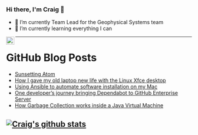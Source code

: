 ### Hi there, I'm Craig 👋

<!--
**CraigTeelFugro/CraigTeelFugro** is a ✨ _special_ ✨ repository because its `README.md` (this file) appears on your GitHub profile.

Here are some ideas to get you started:
-->

- 🔭 I’m currently Team Lead for the Geophysical Systems team
- 🌱 I’m currently learning everything I can

[<img align="left" alt="Craig Teel | LinkedIn" width="22px" src="https://cdn.jsdelivr.net/npm/simple-icons@v3/icons/linkedin.svg" />][linkedin]

---

# GitHub Blog Posts

<!-- BLOG-POST-LIST:START -->
- [Sunsetting Atom](https://github.blog/2022-06-08-sunsetting-atom/)
- [How I gave my old laptop new life with the Linux Xfce desktop](https://opensource.com/article/22/6/linux-xfce-old-laptop)
- [Using Ansible to automate software installation on my Mac](https://opensource.com/article/22/6/install-software-macos-ansible-homebrew)
- [One developer’s journey bringing Dependabot to GitHub Enterprise Server](https://github.blog/2022-06-07-one-developers-journey-bringing-dependabot-to-github-enterprise-server/)
- [How Garbage Collection works inside a Java Virtual Machine](https://opensource.com/article/22/6/garbage-collection-java-virtual-machine)
<!-- BLOG-POST-LIST:END -->

## [![Craig's github stats](https://github-readme-stats.vercel.app/api?username=craigteelfugro)](https://github.com/anuraghazra/github-readme-stats)


[linkedin]: https://linkedin.com/in/craig-teel-b8786771
